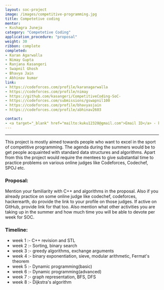 ```yaml
---
layout: soc-project
image: /images/competitive-programming.jpg
title: Competetive coding 
mentor:
- Kushagra Juneja
category: "Competetive Coding"
application_procedure: "proposal"
weight: 30
ribbon: complete
completed: 
- Karan Agarwalla
- Nimay Gupta
- Ranjana Kasangeri
- Swapnil Ghosh
- Bhavya Jain
- Abhinav kumar
link:
- https://codeforces.com/profile/karanagarwalla
- https://codeforces.com/profile/nimay
- https://github.com/kasangeri/CompetitiveCoding-SoC-
- https://codeforces.com/submissions/gswapnil100
- https://codeforces.com/profile/bhavyasjain
- https://codeforces.com/profile/abhinav2603

contact:
- <a target="_blank" href="mailto:kuku12320@gmail.com">Email ID</a> - kuku12320@gmail.com
---
```


---
This project is mostly aimed towards people who want to excel in the sport of competitive programming. The agenda during the summers would be to get people acquainted with standard data structures and algorithms. Apart from this the project would require the mentees to give substantial time to practice problems on various online judges like Codeforces, Codechef, SPOJ etc.

<!--break-->

### Proposal:

 Mention your familiarity with C++ and algorithms in the proposal. Also if you already practice on some online judge like codechef, codeforces, hackerearth, do provide the link to your profile on those judges. If active on GitHub, provide link for that too. Also mention what other activities you are taking up in the summer and how much time you will be able to devote per week for SOC.

<!--break-->

### Timeline: 

* week 1 :- C++ revision and STL
* week 2 :- Sorting, binary search
* week 3 :- greedy algorithms, exchange arguments
* week 4 :- binary exponentiation, sieve, modular arithmetic, Fermat's theorem
* week 5 :- Dynamic programming(basic)
* week 6 :- Dynamic programming(advanced)
* week 7 :- graph representation, BFS, DFS
* week 8 :- Dijkstra's algorithm 




<!--break-->
